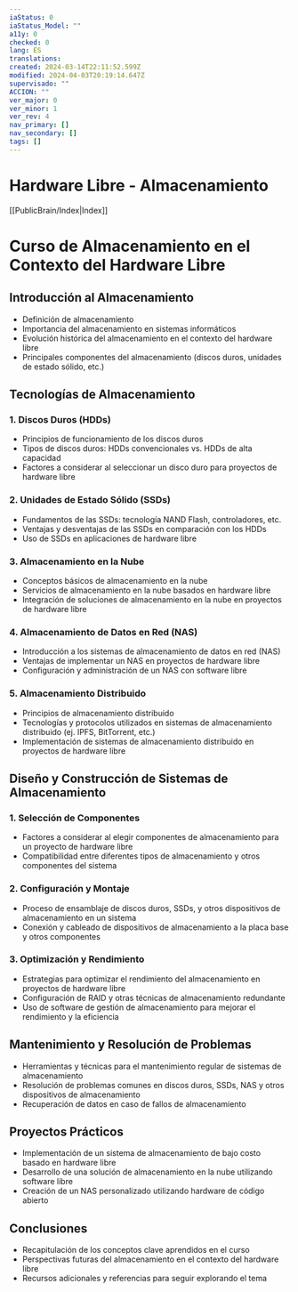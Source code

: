 ```yaml
---
iaStatus: 0
iaStatus_Model: ""
a11y: 0
checked: 0
lang: ES
translations: 
created: 2024-03-14T22:11:52.599Z
modified: 2024-04-03T20:19:14.647Z
supervisado: ""
ACCION: ""
ver_major: 0
ver_minor: 1
ver_rev: 4
nav_primary: []
nav_secondary: []
tags: []
---
```

# Hardware Libre - Almacenamiento

[[PublicBrain/Index|Index]]

# Curso de Almacenamiento en el Contexto del Hardware Libre

## Introducción al Almacenamiento

- Definición de almacenamiento
- Importancia del almacenamiento en sistemas informáticos
- Evolución histórica del almacenamiento en el contexto del hardware libre
- Principales componentes del almacenamiento (discos duros, unidades de estado sólido, etc.)

## Tecnologías de Almacenamiento

### 1. Discos Duros (HDDs)

- Principios de funcionamiento de los discos duros
- Tipos de discos duros: HDDs convencionales vs. HDDs de alta capacidad
- Factores a considerar al seleccionar un disco duro para proyectos de hardware libre

### 2. Unidades de Estado Sólido (SSDs)

- Fundamentos de las SSDs: tecnología NAND Flash, controladores, etc.
- Ventajas y desventajas de las SSDs en comparación con los HDDs
- Uso de SSDs en aplicaciones de hardware libre

### 3. Almacenamiento en la Nube

- Conceptos básicos de almacenamiento en la nube
- Servicios de almacenamiento en la nube basados en hardware libre
- Integración de soluciones de almacenamiento en la nube en proyectos de hardware libre

### 4. Almacenamiento de Datos en Red (NAS)

- Introducción a los sistemas de almacenamiento de datos en red (NAS)
- Ventajas de implementar un NAS en proyectos de hardware libre
- Configuración y administración de un NAS con software libre

### 5. Almacenamiento Distribuido

- Principios de almacenamiento distribuido
- Tecnologías y protocolos utilizados en sistemas de almacenamiento distribuido (ej. IPFS, BitTorrent, etc.)
- Implementación de sistemas de almacenamiento distribuido en proyectos de hardware libre

## Diseño y Construcción de Sistemas de Almacenamiento

### 1. Selección de Componentes

- Factores a considerar al elegir componentes de almacenamiento para un proyecto de hardware libre
- Compatibilidad entre diferentes tipos de almacenamiento y otros componentes del sistema

### 2. Configuración y Montaje

- Proceso de ensamblaje de discos duros, SSDs, y otros dispositivos de almacenamiento en un sistema
- Conexión y cableado de dispositivos de almacenamiento a la placa base y otros componentes

### 3. Optimización y Rendimiento

- Estrategias para optimizar el rendimiento del almacenamiento en proyectos de hardware libre
- Configuración de RAID y otras técnicas de almacenamiento redundante
- Uso de software de gestión de almacenamiento para mejorar el rendimiento y la eficiencia

## Mantenimiento y Resolución de Problemas

- Herramientas y técnicas para el mantenimiento regular de sistemas de almacenamiento
- Resolución de problemas comunes en discos duros, SSDs, NAS y otros dispositivos de almacenamiento
- Recuperación de datos en caso de fallos de almacenamiento

## Proyectos Prácticos

- Implementación de un sistema de almacenamiento de bajo costo basado en hardware libre
- Desarrollo de una solución de almacenamiento en la nube utilizando software libre
- Creación de un NAS personalizado utilizando hardware de código abierto

## Conclusiones

- Recapitulación de los conceptos clave aprendidos en el curso
- Perspectivas futuras del almacenamiento en el contexto del hardware libre
- Recursos adicionales y referencias para seguir explorando el tema
